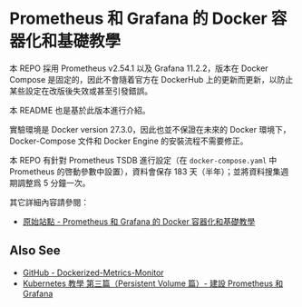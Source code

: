 # Prometheus 和 Grafana 的 Docker 容器化和基礎教學

本 REPO 採用 Prometheus v2.54.1 以及 Grafana 11.2.2，版本在 Docker Compose 是固定的，因此不會隨着官方在 DockerHub 上的更新而更新，以防止某些設定在改版後失效或甚至引發錯誤。

本 README 也是基於此版本進行介紹。

實驗環境是 Docker version 27.3.0，因此也並不保證在未來的 Docker 環境下，Docker-Compose 文件和 Docker Engine 的安裝流程不需要修正。

本 REPO 有針對 Prometheus TSDB 進行設定（在 `docker-compose.yaml` 中 Prometheus 的啓動參數中設置），資料會保存 183 天（半年）；並將資料搜集週期調整爲 5 分鐘一次。

其它詳細內容請參閱：

- [原始站點 - Prometheus 和 Grafana 的 Docker 容器化和基礎教學](https://sandb0x.tw/a/Prometheus_%E5%92%8C_Grafana_%E7%9A%84_Docker_%E5%AE%B9%E5%99%A8%E5%8C%96%E5%92%8C%E5%9F%BA%E7%A4%8E%E6%95%99%E5%AD%B8)

## Also See

- [GitHub - Dockerized-Metrics-Monitor](https://github.com/Rin0913/Dockerized-Metrics-Monitor)
- [Kubernetes 教學 第三篇（Persistent Volume 篇）- 建設 Prometheus 和 Grafana](https://sandb0x.tw/a/Kubernetes_%E6%95%99%E5%AD%B8_%E7%AC%AC%E4%B8%89%E7%AF%87%EF%BC%88Persistent_Volume_%E7%AF%87%EF%BC%89)
